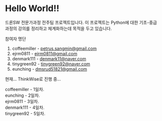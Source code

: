 # Hello World!!

드론SW 전문가과정 전주팀 프로젝트입니다.
이 프로젝트는 Python에 대한 기초-중급 과정의 강의를 정리하고 체계화하는데 목적을 두고 있습니다.

참여자 명단
1. coffeemiller - petrus.sangmin@gmail.com
2. ejrm0811 - ejrm0811@gmail.com
3. denmark111 - denmark11@naver.com
4. tinygreen92 - tinygreen92@naver.com
5. eunching - dmsrud51821@gmail.com

현재... ThinkWise로 진행 중...  

coffeemiller - 1일차.  
eunching - 2일차.  
ejrm0811 - 3일차.  
denmark111 - 4일차.  
tinygreen92 - 5일차.  
